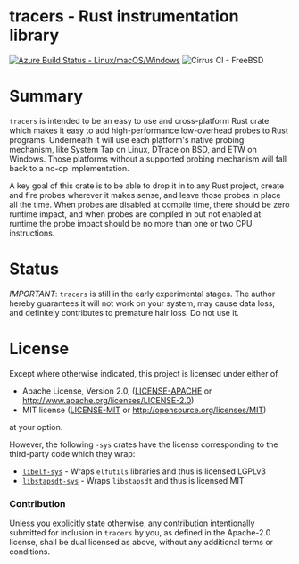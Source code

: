 # tracers - Rust instrumentation library

[![Azure Build Status - Linux/macOS/Windows](https://dev.azure.com/anelson-open-source/tracers/_apis/build/status/anelson.tracers?branchName=master)](https://dev.azure.com/anelson-open-source/tracers/_build/latest?definitionId=4&branchName=master)
![Cirrus CI - FreeBSD](https://img.shields.io/cirrus/github/anelson/tracers)

# Summary

`tracers` is intended to be an easy to use and cross-platform Rust crate which makes it easy to add high-performance
low-overhead probes to Rust programs.  Underneath it will use each platform's native probing mechanism, like System Tap
on Linux, DTrace on BSD, and ETW on Windows.  Those platforms without a supported probing mechanism will fall back to
a no-op implementation.

A key goal of this crate is to be able to drop it in to any Rust project, create and fire probes wherever it makes
sense, and leave those probes in place all the time.  When probes are disabled at compile time, there should be zero
runtime impact, and when probes are compiled in but not enabled at runtime the probe impact should be no more than one
or two CPU instructions.

# Status

*IMPORTANT*: `tracers` is still in the early experimental stages.  The author hereby guarantees it will not work on
your system, may cause data loss, and definitely contributes to premature hair loss.  Do not use it.

# License

Except where otherwise indicated, this project is licensed under either of

 * Apache License, Version 2.0, ([LICENSE-APACHE](LICENSE-APACHE) or http://www.apache.org/licenses/LICENSE-2.0)
 * MIT license ([LICENSE-MIT](LICENSE-MIT) or http://opensource.org/licenses/MIT)

at your option.

However, the following `-sys` crates have the license
corresponding to the third-party code which they wrap:

* [`libelf-sys`](libelf-sys/) - Wraps `elfutils` libraries and thus is licensed LGPLv3
* [`libstapsdt-sys`](libstapsdt-sys/) - Wraps `libstapsdt` and thus is licensed MIT

### Contribution

Unless you explicitly state otherwise, any contribution intentionally submitted
for inclusion in `tracers` by you, as defined in the Apache-2.0 license, shall be
dual licensed as above, without any additional terms or conditions.



